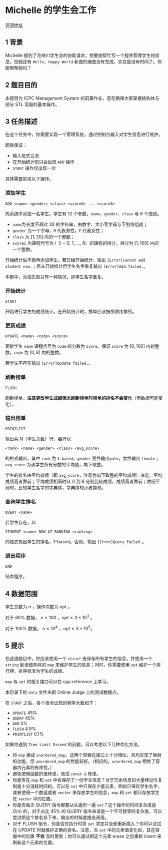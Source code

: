 # Michelle 的学生会工作

[评测地址](https://acm.sjtu.edu.cn/OnlineJudge/problem?problem_id=1346)

## 1 背景

Michelle 接到了花咲川学生会的协助请求，想要她帮忙写一个程序管理学生的信息。但她还有 `Hello, Happy World` 新曲的编曲没有完成，实在是没有时间了。你能帮帮她吗？

## 2 题目目的

本题目为 ICPC Management System 的前置作业，意在确保大家掌握结构体与部分 STL 容器的基本操作。

## 3 任务描述

在这个任务中，你需要实现一个管理系统，通过控制台输入对学生信息进行维护。

题目保证：

* 输入格式合法
* 在开始统计前只会出现 `ADD` 操作
* `START` 操作仅出现一次

具体需要实现以下操作。

### 添加学生

```
ADD <name> <gender> <class> <score0> ... <score8>
```

向系统中添加一名学生。学生有 12 个参数，`name`、`gender`、`class` 与 9 个成绩。

* `name`为长度不超过 30 的字符串，由数字、大小写字母与下划线组成；
* `gender` 为一个字母，`M` 代表男性，`F` 代表女性；
* `class` 为 $[1,20]$ 内的一个整数；
* `scorei` 为课程代号为 i（i = 0, 1, ..., 8）的课程的得分，得分为 $[1,100]$ 内的一个整数。

开始统计后不能再添加学生。若已经开始统计，输出 `[Error]Cannot add student now.`；若未开始统计但学生名字重复输出 `[Error]Add failed.`。

本题中，添加失败只有一种情况，即学生名字重复。

### 开始统计

```
START
```

开始进行学生的成绩统计。在开始统计时，榜单应该按照顺序排列。

### 更新成绩

```
UPDATE <name> <code> <score>
```

更新学生 `name` 课程代号为 `code` 的分数为 `score`。保证 `score` 为 $[0,100]$ 内的整数，`code` 为 $[0,8]$ 内的整数。

若学生不存在输出 `[Error]Update failed.`。

### 刷新榜单

```
FLUSH
```

刷新榜单。**注意更改学生成绩但未刷新榜单时榜单的排名不会变化**（但数据可能变化）。

### 输出榜单

```
PRINTLIST 
```

输出共 N（学生总数）行，每行以

```
<rank> <name> <gender> <class> <avg_score>
```

的格式输出，其中 `rank` 为 `1-based`，`gender` 男性输出`male`，女性输出 `female`；`avg_score` 为该学生所有分数的平均值，向下取整。

学生的排名由平均成绩（即 `avg_score`，注意为向下取整的平均成绩）决定，平均成绩高者靠前；平均成绩相同时从 0 到 8 分别比较成绩，成绩高者靠前；依旧平局时，比较学生名字的字典序，字典序较小者靠前。

### 查询学生排名

```
QUERY <name>
```

若学生存在，以

```
STUDENT <name> NOW AT RANKING <ranking>
```

的格式输出学生的排名，1-based。否则，输出 `[Error]Query failed.`。

### 退出程序

```
END
```

结束程序。

## 4 数据范围

学生总数为 $n$ ，操作次数为 $\mathit{opt}$ 。

对于 60% 数据， $n\le 100$ ，$\mathit{opt}\le 3\times 10^3$ 。​​

对于 100% 数据， $n\le 10^4$ ，$\mathit{opt}\le 3\times 10^5$ ​。​

## 5 提示

在这道题目中，你应该使用一个 `struct` 去保存所有学生的信息，并使用一个 `string` 到该结构体的 `map` 来维护学生的信息；同时，你需要使用 `set` 维护一个排行榜，排序标准为学生的成绩。

`map` 与 `set` 的相关接口可以在 cpp reference 上学习。

本目录下的 `data` 文件夹即 Online Judge 上的测试数据点。

在 `START` 之后，各个指令出现的频率大致如下：

* `UPDATE` 45%
* `QUERY` 45%
* `ADD` 5%
* `FLUSH` 4.9%
* `PRINTLIST` 0.1%

如果你遇到 `Time Limit Exceed` 的问题，可以考虑以下几种优化方法。

* 将 `map` 换成 `unordered_map`。这两个容器在接口上十分相似，且均实现了映射的功能，但 `unordered_map` 的性能较好。（相应的，`unordered_map` 牺牲了容器内元素的有序性。）
* 避免使用函数的值传递，改成 `const &` 传递。
* 你是否在 `map` 和 `set` 中各保存了一份学生信息？对于冗余信息的大量移动与复制是十分消耗时间的。可以在 `set` 中只保存少量元素，例如只保存学生名字，或者使用一个数组或者 `vector` 来存放学生的信息，`map` 和 `set` 都只存放学生在 `vector` 中的位置。
* 你是否每次 QUERY 指令都要从头遍历一遍 `set`？这个操作的时间复杂度是 $O(n)$ 的，对于占比 45% 的 QUERY 指令来说是一个不可接受的复杂度。可以尝试把这个排名存下来，输出的时候直接去调用。
* 对于 FLUSH 指令，你是否在执行时将 `set` 清空并全部重新插入？你可以试试在 UPDATE 时就维护正确的排名。注意，当 `set` 中的元素值变化后，其在容器中的位置 **不会** 及时更新；你可以通过把这个元素 erase 之后重新 insert 来刷新这个元素的位置。
